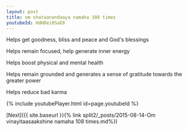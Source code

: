 ```yaml
---
layout: post
title: om shataanandaaya namaha 108 times
youtubeId: HdHDei0SaE8
---
```

 
 
Helps get goodness, bliss and peace and God's blessings
 
Helps remain focused, help generate inner energy 
 
Helps boost physical and mental health 
 
Helps remain grounded and generates a sense of gratitude towards the greater power 
 
Helps reduce bad karma
 
 
 
 


{% include youtubePlayer.html id=page.youtubeId %}
 
[Next]({{ site.baseurl }}{% link  split2/_posts/2015-08-14-Om vinayitaasaakshine namaha 108 times.md%})
 

